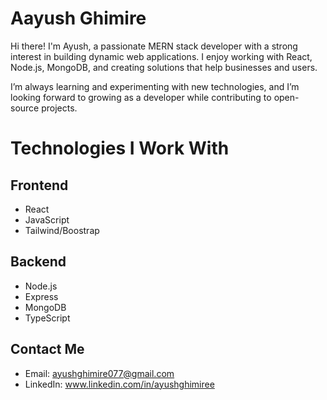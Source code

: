 # Aayush Ghimire 
Hi there! I'm Ayush, a passionate MERN stack developer with a strong interest in building dynamic web applications. I enjoy working with React, Node.js, MongoDB, and creating solutions that help businesses and users.

I’m always learning and experimenting with new technologies, and I’m looking forward to growing as a developer while contributing to open-source projects.

# Technologies I Work With
## Frontend
*  React
*  JavaScript
*  Tailwind/Boostrap
## Backend
*  Node.js
*  Express
*  MongoDB
*  TypeScript

## Contact Me
* Email: ayushghimire077@gmail.com
* LinkedIn: www.linkedin.com/in/ayushghimiree
